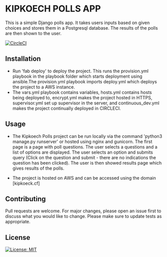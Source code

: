 
KIPKOECH POLLS APP
==================
This is a simple Django polls app. It takes users inputs based on given choices and stores them in a Postgresql database. The results of the polls are then shown to the user.

[![CircleCI](https://circleci.com/gh/DenisBiwott/PollsApp/tree/master.svg?style=svg)](https://circleci.com/gh/DenisBiwott/PollsApp/tree/master)


Installation
------------

- Run 'fab deploy' to deploy the project. This runs the provision.yml playbook in the playbook folder which starts deployment using ansible.The provision.yml playbook imports deploy.yml which deploys the project to a AWS instance.
- The vars.yml playbook contains variables, hosts.yml contains hosts being deployed to, encrypt.yml makes the project hosted in HTTPS, supervisor.yml set up supervisor in the server, and continuous_dev.yml makes the project continually deployed in CIRCLECI.


Usage
-----

- The Kipkoech Polls project can be run locally via the command 'python3 manage.py runserver' or hosted using nginx and gunicorn. The first page is a page with poll questions. The user selects a questions and a list of options are displayed. The user selects an option and submits query (Click on the question and submit - there are no indications the question has been clicked). The user is then showed results page which gives results of the polls.

- The project is hosted on AWS and can be accessed using the domain [kipkoeck.cf]


Contributing
------------

Pull requests are welcome. For major changes, please open an issue first to discuss what you would like to change.
Please make sure to update tests as appropriate.


License
-------

[![License: MIT](https://img.shields.io/badge/License-MIT-neon.svg)](https://github.com/DenisBiwott/PollsApp/blob/master/LICENSE)
